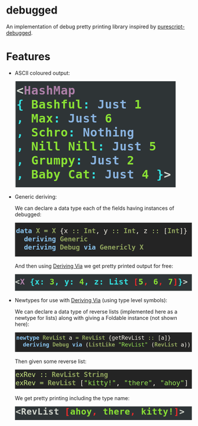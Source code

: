 # debugged

An implementation of debug pretty printing library inspired by [purescript-debugged](https://github.com/hdgarrood/purescript-debugged).

# Features

  - ASCII coloured output:

    ![ascii-pretty](images/hashmap.png)
    
  - Generic deriving:

    We can declare a data type each of the fields having instances of debugged:

    ![generic-newtype-data](images/generic1.png)

    And then using [Deriving Via](https://ghc.gitlab.haskell.org/ghc/doc/users_guide/exts/deriving_via.html)
    we get pretty printed output for free:

    ![generic-pretty](images/generic2.png)
    
  - Newtypes for use with [Deriving Via](https://ghc.gitlab.haskell.org/ghc/doc/users_guide/exts/deriving_via.html) (using type level symbols):

    We can declare a data type of reverse lists (implemented here as a newtype for lists)
    along with giving a Foldable instance (not shown here):

    ![revlist-newtype-data](images/rev-list1.png)

    Then given some reverse list:

    ![revlist-example](images/rev-list2.png)

    We get pretty printing including the type name:

    ![revlist-pretty](images/rev-list3.png)
  
